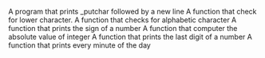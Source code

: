 A program that prints _putchar followed by a new line
A function that check for lower character.
A function that checks for alphabetic character
A function that prints the sign of a number
A function that computer the absolute value of integer
A function that prints the last digit of a number
A function that prints every minute of the day

